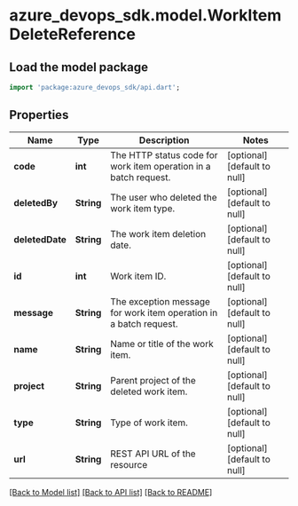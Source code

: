 # azure_devops_sdk.model.WorkItemDeleteReference

## Load the model package
```dart
import 'package:azure_devops_sdk/api.dart';
```

## Properties
Name | Type | Description | Notes
------------ | ------------- | ------------- | -------------
**code** | **int** | The HTTP status code for work item operation in a batch request. | [optional] [default to null]
**deletedBy** | **String** | The user who deleted the work item type. | [optional] [default to null]
**deletedDate** | **String** | The work item deletion date. | [optional] [default to null]
**id** | **int** | Work item ID. | [optional] [default to null]
**message** | **String** | The exception message for work item operation in a batch request. | [optional] [default to null]
**name** | **String** | Name or title of the work item. | [optional] [default to null]
**project** | **String** | Parent project of the deleted work item. | [optional] [default to null]
**type** | **String** | Type of work item. | [optional] [default to null]
**url** | **String** | REST API URL of the resource | [optional] [default to null]

[[Back to Model list]](../README.md#documentation-for-models) [[Back to API list]](../README.md#documentation-for-api-endpoints) [[Back to README]](../README.md)


